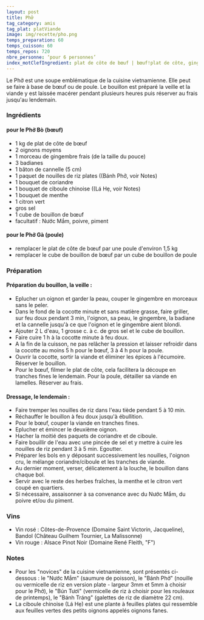 ```yaml
---
layout: post
title: Phở
tag_category: amis
tag_plat: platViande
image: img/recette/pho.png
temps_preparation: 60
temps_cuisson: 60
temps_repos: 720
nbre_personne: ‘pour 6 personnes’
index_motClefIngredient: plat de côte de bœuf | bœuf!plat de côte, gingembre, nouille de riz, coriandre, menthe
---
```

Le Phở est une soupe emblématique de la cuisine vietnamienne. Elle peut se faire à base de bœuf ou de poule. Le bouillon est préparé la veille et la viande y est laissée macérer pendant plusieurs heures puis réserver au frais jusqu'au lendemain.

### Ingrédients
#### pour le Phở Bò (bœuf)
* 1 kg de plat de côte de bœuf
* 2 oignons moyens
* 1 morceau de gingembre frais (de la taille du pouce)
* 3 badianes
* 1 bâton de cannelle (5 cm)
* 1 paquet de nouilles de riz plates ((Bánh Phở, voir Notes)
* 1 bouquet de coriandre
* 1 bouquet de ciboule chinoise ((Lá Hẹ, voir Notes)
* 1 bouquet de menthe
* 1 citron vert
* gros sel
* 1 cube de bouillon de bœuf
* facultatif : Nước Mắm, poivre, piment

#### pour le Phở Gà (poule)
* remplacer le plat de côte de bœuf par une poule d'environ 1,5 kg
* remplacer le cube de bouillon de bœuf par un cube de bouillon de poule

### Préparation
#### Préparation du bouillon, la veille :
* Eplucher un oignon et garder la peau, couper le gingembre en morceaux sans le peler.
* Dans le fond de la cocotte minute et sans matière grasse, faire griller, sur feu doux pendant 3 min, l'oignon, sa peau, le gingembre, la badiane et la cannelle jusqu'à ce que l'oignon et le gingembre aient blondi.
* Ajouter 2 L d'eau, 1 grosse c. à c. de gros sel et le cube de bouillon.
* Faire cuire 1 h à la cocotte minute à feu doux.
* A la fin de la cuisson, ne pas relâcher la pression et laisser refroidir dans la cocotte au moins 5 h pour le bœuf, 3 à 4 h pour la poule.
* Ouvrir la cocotte, sortir la viande et éliminer les épices à l'écumoire. Réserver le bouillon.
* Pour le bœuf, filmer le plat de côte, cela facilitera la découpe en tranches fines le lendemain. Pour la poule, détailler sa viande en lamelles. Réserver au frais.

#### Dressage, le lendemain :
* Faire tremper les nouilles de riz dans l'eau tiède pendant 5 à 10 min.
* Réchauffer le bouillon à feu doux jusqu'à ébullition.
* Pour le bœuf, couper la viande en tranches fines.
* Eplucher et émincer le deuxième oignon.
* Hacher la moitié des paquets de coriandre et de ciboule.
* Faire bouillir de l'eau avec une pincée de sel et y mettre à cuire les nouilles de riz pendant 3 à 5 min. Egoutter.
* Préparer les bols en y déposant successivement les nouilles, l'oignon cru, le mélange coriandre/ciboule et les tranches de viande.
* Au dernier moment, verser, délicatement à la louche, le bouillon dans chaque bol.
* Servir avec le reste des herbes fraîches, la menthe et le citron vert coupé en quartiers.
* Si nécessaire, assaisonner à sa convenance avec du Nước Mắm, du poivre et/ou du piment.

### Vins
* Vin rosé : Côtes-de-Provence (Domaine Saint Victorin, Jacqueline), Bandol (Château Guilhem Tournier, La Malissonne)
* Vin rouge : Alsace Pinot Noir (Domaine René Fleith, "F")

### Notes
* Pour les "novices" de la cuisine vietnamienne, sont présentés ci-dessous : le "Nước Mắm" (saumure de poisson), le "Bánh Phở" (nouille ou vermicelle de riz en version plate - largeur 3mm et 5mm à choisir pour le Phở), le "Bún Tươi" (vermicelle de riz à choisir pour les rouleaux de printemps), le "Bánh Tráng" (galettes de riz de diamètre 22 cm).
* La ciboule chinoise (Lá Hẹ) est une plante à feuilles plates qui ressemble aux feuilles vertes des petits oignons appelés oignons fanes.
